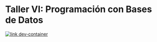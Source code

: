 # Taller VI: Programación con Bases de Datos

[![link dev-container](https://img.shields.io/static/v1?label=Dev%20Containers&message=Open&color=blue&logo=visualstudiocode)](https://vscode.dev/redirect?url=vscode://ms-vscode-remote.remote-containers/cloneInVolume?url=https://github.com/bdd-fiuba/taller-programacion)
